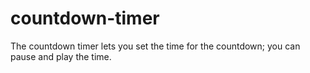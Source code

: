 # countdown-timer
The countdown timer lets you set the time for the countdown; you can pause and play the time.
